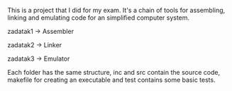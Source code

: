 This is a project that I did for my exam. It's a chain of tools for assembling, linking and emulating code for an simplified computer system.

zadatak1 -> Assembler

zadatak2 -> Linker

zadatak3 -> Emulator

Each folder has the same structure, inc and src contain the source code, makefile for creating an executable and test contains some basic tests.
